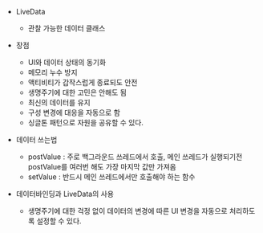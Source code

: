 - LiveData
	- 관찰 가능한 데이터 클래스

- 장점
	- UI와 데이터 상태의 동기화
	- 메모리 누수 방지
	- 액티비티가 갑작스럽게 종료되도 안전
	- 생명주기에 대한 고민은 안해도 됨
	- 최신의 데이터를 유지
	- 구성 변경에 대응을 자동으로 함
	- 싱글톤 패턴으로 자원을 공유할 수 있다.

- 데이터 쓰는법
	- postValue : 주로 백그라운드 쓰레드에서 호출, 메인 쓰레드가 실행되기전 postValue를 여러번 해도 가장 마지막 값만 가져옴
	- setValue : 반드시 메인 쓰레드에서만 호출해야 하는 함수

- 데이터바인딩과 LiveData의 사용
	- 생명주기에 대한 걱정 없이 데이터의 변경에 따른 UI 변경을 자동으로 처리하도록 설정할 수 있다.
